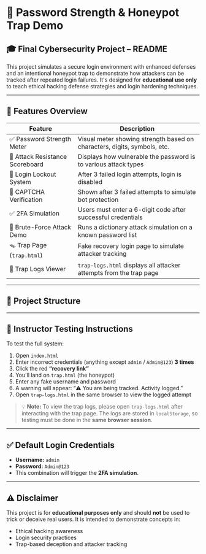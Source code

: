 # 🔐 Password Strength & Honeypot Trap Demo 

## 🎓 Final Cybersecurity Project – README

This project simulates a secure login environment with enhanced defenses and an intentional honeypot trap to demonstrate how attackers can be tracked after repeated login failures. It's designed for **educational use only** to teach ethical hacking defense strategies and login hardening techniques.

---

## 🚀 Features Overview

| Feature                          | Description                                                                 |
|----------------------------------|-----------------------------------------------------------------------------|
| ✅ Password Strength Meter       | Visual meter showing strength based on characters, digits, symbols, etc.   |
| 🧠 Attack Resistance Scoreboard | Displays how vulnerable the password is to various attack types            |
| 🚫 Login Lockout System          | After 3 failed login attempts, login is disabled                            |
| 🔐 CAPTCHA Verification          | Shown after 3 failed attempts to simulate bot protection                    |
| ✅ 2FA Simulation                | Users must enter a 6-digit code after successful credentials                |
| 🎯 Brute-Force Attack Demo       | Runs a dictionary attack simulation on a known password list               |
| 🪤 Trap Page (`trap.html`)       | Fake recovery login page to simulate attacker tracking                     |
| 📄 Trap Logs Viewer              | `trap-logs.html` displays all attacker attempts from the trap page         |

---

## 📁 Project Structure



---

## 🧪 Instructor Testing Instructions

To test the full system:

1. Open `index.html`
2. Enter incorrect credentials (anything except `admin` / `Admin@123`) **3 times**
3. Click the red **“recovery link”**
4. You'll land on `trap.html` (the honeypot)
5. Enter any fake username and password
6. A warning will appear: “⚠️ You are being tracked. Activity logged.”
7. Open `trap-logs.html` in the same browser to view the logged attempt

> 💡 **Note:** To view the trap logs, please open `trap-logs.html` after interacting with the trap page. The logs are stored in `localStorage`, so testing must be done in the **same browser session**.

---

## ✅ Default Login Credentials

- **Username:** `admin`  
- **Password:** `Admin@123`  
- This combination will trigger the **2FA simulation**.

---

## ⚠️ Disclaimer

This project is for **educational purposes only** and should **not** be used to trick or deceive real users. It is intended to demonstrate concepts in:

- Ethical hacking awareness  
- Login security practices  
- Trap-based deception and attacker tracking
